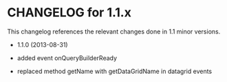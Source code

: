 CHANGELOG for 1.1.x
===================

This changelog references the relevant changes done in 1.1 minor versions.

* 1.1.0 (2013-08-31)

 * added event onQueryBuilderReady
 * replaced method getName with getDataGridName in datagrid events

